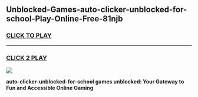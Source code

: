 
## Unblocked-Games-auto-clicker-unblocked-for-school-Play-Online-Free-81njb
<h3>
<a href="https://premium76.site?title=auto-clicker-unblocked-for-school&ref=26A">CLICK TO PLAY</a></h3>
<hr>

<h3>
<a href="https://premium76.site?title=auto-clicker-unblocked-for-school&ref=26A">CLICK 2 PLAY</a>
  
</h3>

<a href="https://premium76.site?title=auto-clicker-unblocked-for-school&ref=26A"><img src="https://clearcache.store/games.png"></a>


**auto-clicker-unblocked-for-school games unblocked: Your Gateway to Fun and Accessible Online Gaming**
